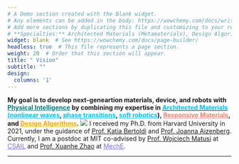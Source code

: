 ```yaml
---
# A Demo section created with the Blank widget.
# Any elements can be added in the body: https://wowchemy.com/docs/writing-markdown-latex/
# Add more sections by duplicating this file and customizing to your requirements.
# **Specialties:** Architected Materials (Metamaterials), Design Algorithms, Responsive Materials
widget: blank  # See https://wowchemy.com/docs/page-builder/
headless: true  # This file represents a page section.
weight: 20  # Order that this section will appear.
title: " Vision"
subtitle: ""
design:
  columns: '1'
---
```

**My goal is to develop next-geneartion materials, device, and robots with [<span style="color:Teal">**<ins>Physical Intelligence</ins>**<span>](../../publication/PI_Sitti.pdf) by combining my expertise in [<span style="color:deepskyblue">**Architected Materials**<span> (<ins>nonlinear waves</ins>](../project/nonlinear-waves/), [<span style="color:deepskyblue"><ins>phase transitions</ins><span>](../project/phase-transitions/), [<span style="color:deepskyblue"><ins>soft robotics</ins><span>](../project/soft-robots/)), [<span style="color:salmon">**<ins>Responsive Materials</ins>**<span>](../project/micro-structures/), and [<span style="color:orange">**<ins>Design Algorithms</ins>**<span>](../project/inverse-design/).**
![](RS.png)
I received my Ph.D. from Harvard University in 2021, under the guidance of [<ins>Prof. Katia Bertoldi</ins>](https://bertoldi.seas.harvard.edu/) and [<ins>Prof. Joanna Aizenberg</ins>](https://aizenberglab.seas.harvard.edu/). Currently, I am a postdoc at MIT co-advised by [<ins>Prof. Wojciech Matusi</ins>](https://cdfg.mit.edu/) at [<span style="color:mediumslateblue"><ins>CSAIL</ins><span>](https://www.csail.mit.edu/) and [<ins>Prof. Xuanhe Zhao</ins>](http://zhao.mit.edu/) at [<span style="color:mediumslateblue"><ins>MechE</ins><span>](https://meche.mit.edu/).

---